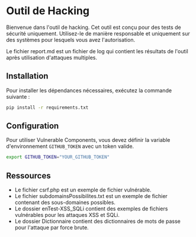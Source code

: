 # Outil de Hacking

Bienvenue dans l'outil de hacking. Cet outil est conçu pour des tests de sécurité uniquement. Utilisez-le de manière responsable et uniquement sur des systèmes pour lesquels vous avez l'autorisation.

Le fichier report.md est un fichier de log qui contient les résultats de l'outil après utilisation d'attaques multiples.

## Installation

Pour installer les dépendances nécessaires, exécutez la commande suivante :

```bash
pip install -r requirements.txt
```

## Configuration

Pour utiliser Vulnerable Components, vous devez définir la variable d'environnement `GITHUB_TOKEN` avec un token valide.

```bash
export GITHUB_TOKEN="YOUR_GITHUB_TOKEN"
```

## Ressources

- Le fichier csrf.php est un exemple de fichier vulnérable.
- Le fichier subdomainsPossibilites.txt est un exemple de fichier contenant des sous-domaines possibles.
- Le dossier enTest-XSS_SQLi contient des exemples de fichiers vulnérables pour les attaques XSS et SQLi.
- Le dossier Dictionnaire contient des dictionnaires de mots de passe pour l'attaque par force brute.
